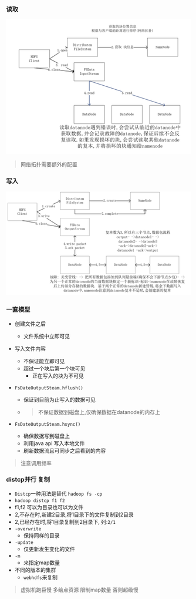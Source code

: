 ### 读取

![](assets/markdown-img-paste-20180114125121908.png)
> 网络拓扑需要额外的配置

### 写入

![](assets/markdown-img-paste-20180114131635446.png)

### 一直模型
- 创建文件之后
  - 文件系统中立即可见
- 写入文件内容
  - 不保证能立即可见
  - 超过一个块后第一个块可见
    - 正在写入的块为不可见

- `FsDateOutputSteam.hflush()`
  - 保证到目前为止写入的数据可见
  - >不保证数据到磁盘上,仅确保数据在datanode的内存上
- `FsDateOutputSteam.hsync()`
  - 确保数据写到磁盘上
  - 利用java api 写入本地文件
  - 刷新数据流且可同步之后看到的内容

> 注意调用频率

### distcp并行 复制
- `Distcp`一种用法是替代 `hadoop fs -cp`
-  `hadoop distcp f1 f2`
  - f1,f2 可以为目录也可以为文件
  - 2,不存在时,新建2目录,将1目录下的文件复制到2目录
  - 2,已经存在时,将1目录复制到2目录下, 列:`2/1`
- `-overwrite`
  - 保持同样的目录
- `-update`
  - 仅更新发生变化的文件
- `-m `
  - 来指定map数量
- 不同的版本的集群
  -  `webhdfs`来复制

> 虚拟机跑巨慢 多给点资源 限制map数量 否则超级慢

